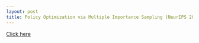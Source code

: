 ```yaml
---
layout: post
title: Policy Optimization via Multiple Importance Sampling (NeurIPS 2019, Oral)
---
```


[Click here][1] 

[1]:https://t3p.github.io/neurips18/
